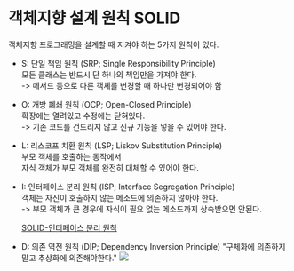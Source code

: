 # 객체지향 설계 원칙 SOLID

객체지향 프로그래밍을 설계할 때 지켜야 하는 5가지 원칙이 있다.

- S: 단일 책임 원칙 (SRP; Single Responsibility Principle)  
  모든 클래스는 반드시 단 하나의 책임만을 가져야 한다.  
  -> 메서드 등으로 다른 객체를 변경할 때 하나만 변경되어야 함

- O: 개방 폐쇄 원칙 (OCP; Open-Closed Principle)  
  확장에는 열려있고 수정에는 닫혀있다.  
  -> 기존 코드를 건드리지 않고 신규 기능을 넣을 수 있어야 한다.

- L: 리스코프 치환 원칙 (LSP; Liskov Substitution Principle)  
  부모 객체를 호출하는 동작에서  
  자식 객체가 부모 객체를 완전히 대체할 수 있어야 한다.

- I: 인터페이스 분리 원칙 (ISP; Interface Segregation Principle)  
   객체는 자신이 호출하지 않는 메소드에 의존하지 않아야 한다.  
   -> 부모 객체가 큰 경우에 자식이 필요 없는 메소드까지 상속받으면 안된다.

  [SOLID-인터페이스 분리 원칙](https://blog.itcode.dev/posts/2021/08/16/interface-segregation-principle)

- D: 의존 역전 원칙 (DIP; Dependency Inversion Principle)
  "구체화에 의존하지말고 추상화에 의존해야한다."
  ![](https://img1.daumcdn.net/thumb/R1280x0/?scode=mtistory2&fname=https%3A%2F%2Fblog.kakaocdn.net%2Fdn%2FcJfGAM%2FbtrB6t0bt86%2FX159MJJzXmoAdc0g1S6fO0%2Fimg.png)
